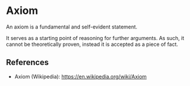 # Axiom

An axiom is a fundamental and self-evident statement. 

It serves as a starting point of reasoning for further arguments.
As such, it cannot be theoretically proven, instead it is accepted as a piece of fact.

## References

- Axiom (Wikipedia): https://en.wikipedia.org/wiki/Axiom


